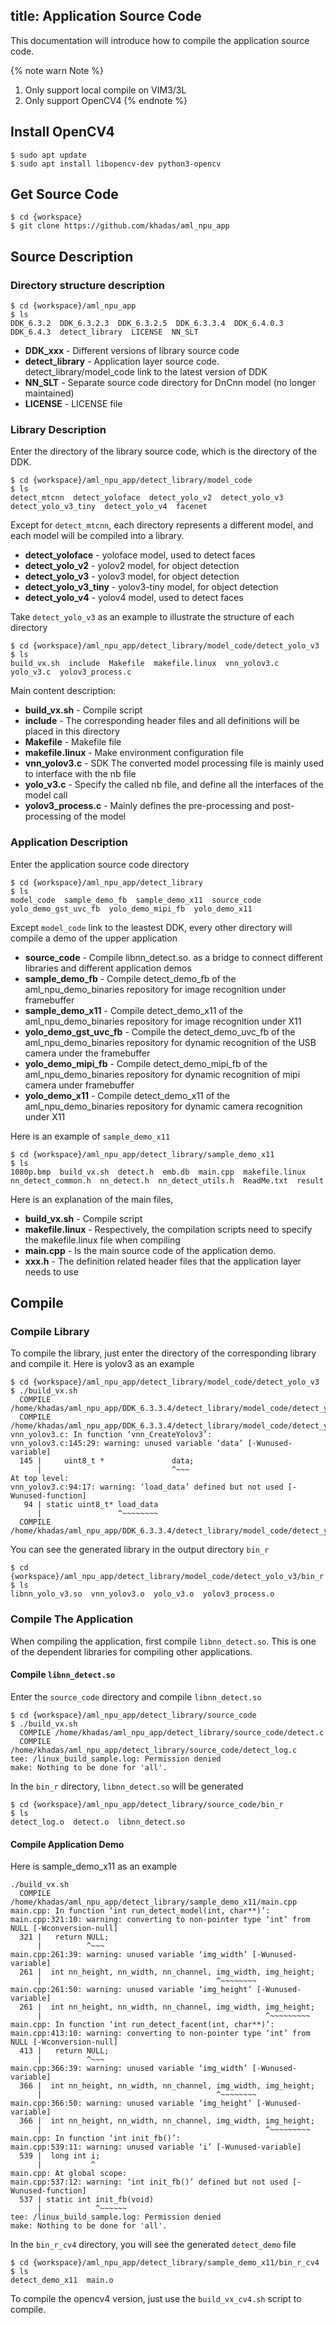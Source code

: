 title: Application Source Code
---

This documentation will introduce how to compile the application source code.

{% note warn Note %}
1. Only support local compile on VIM3/3L
2. Only support OpenCV4
{% endnote %}

## Install OpenCV4

```shell
$ sudo apt update
$ sudo apt install libopencv-dev python3-opencv
```

## Get Source Code

```shell
$ cd {workspace}
$ git clone https://github.com/khadas/aml_npu_app
```

## Source Description

### Directory structure description

```shell
$ cd {workspace}/aml_npu_app
$ ls
DDK_6.3.2  DDK_6.3.2.3  DDK_6.3.2.5  DDK_6.3.3.4  DDK_6.4.0.3  DDK_6.4.3  detect_library  LICENSE  NN_SLT
```

* **DDK_xxx** - Different versions of library source code
* **detect_library** - Application layer source code. detect_library/model_code link to the latest version of DDK
* **NN_SLT** - Separate source code directory for DnCnn model (no longer maintained)
* **LICENSE** - LICENSE file

### Library Description

Enter the directory of the library source code, which is the directory of the DDK.

```shell
$ cd {workspace}/aml_npu_app/detect_library/model_code
$ ls
detect_mtcnn  detect_yoloface  detect_yolo_v2  detect_yolo_v3  detect_yolo_v3_tiny  detect_yolo_v4  facenet
```

Except for `detect_mtcnn`, each directory represents a different model, and each model will be compiled into a library.

* **detect_yoloface** - yoloface model, used to detect faces
* **detect_yolo_v2** - yolov2 model, for object detection
* **detect_yolo_v3** - yolov3 model, for object detection
* **detect_yolo_v3_tiny** - yolov3-tiny model, for object detection
* **detect_yolo_v4** - yolov4 model, used to detect faces

Take `detect_yolo_v3` as an example to illustrate the structure of each directory

```shell
$ cd {workspace}/aml_npu_app/detect_library/model_code/detect_yolo_v3
$ ls
build_vx.sh  include  Makefile  makefile.linux  vnn_yolov3.c  yolo_v3.c  yolov3_process.c
```

Main content description:

* **build_vx.sh** - Compile script
* **include** - The corresponding header files and all definitions will be placed in this directory
* **Makefile** - Makefile file
* **makefile.linux** - Make environment configuration file
* **vnn_yolov3.c** - SDK The converted model processing file is mainly used to interface with the nb file
* **yolo_v3.c** - Specify the called nb file, and define all the interfaces of the model call
* **yolov3_process.c** - Mainly defines the pre-processing and post-processing of the model

### Application Description

Enter the application source code directory

```shell
$ cd {workspace}/aml_npu_app/detect_library
$ ls
model_code  sample_demo_fb  sample_demo_x11  source_code  yolo_demo_gst_uvc_fb  yolo_demo_mipi_fb  yolo_demo_x11
```

Except `model_code` link to the leastest DDK, every other directory will compile a demo of the upper application

* **source_code** - Compile libnn_detect.so. as a bridge to connect different libraries and different application demos
* **sample_demo_fb** - Compile detect_demo_fb of the aml_npu_demo_binaries repository for image recognition under framebuffer
* **sample_demo_x11** - Compile detect_demo_x11 of the aml_npu_demo_binaries repository for image recognition under X11
* **yolo_demo_gst_uvc_fb** - Compile the detect_demo_uvc_fb of the aml_npu_demo_binaries repository for dynamic recognition of the USB camera under the framebuffer
* **yolo_demo_mipi_fb** - Compile detect_demo_mipi_fb of the aml_npu_demo_binaries repository for dynamic recognition of mipi camera under framebuffer
* **yolo_demo_x11** - Compile detect_demo_x11 of the aml_npu_demo_binaries repository for dynamic camera recognition under X11

Here is an example of `sample_demo_x11`

```shell
$ cd {workspace}/aml_npu_app/detect_library/sample_demo_x11
$ ls
1080p.bmp  build_vx.sh  detect.h  emb.db  main.cpp  makefile.linux  nn_detect_common.h  nn_detect.h  nn_detect_utils.h  ReadMe.txt  result
```

Here is an explanation of the main files,


* **build_vx.sh** - Compile script
* **makefile.linux** - Respectively, the compilation scripts need to specify the makefile.linux file when compiling
* **main.cpp** - Is the main source code of the application demo.
* **xxx.h** - The definition related header files that the application layer needs to use

## Compile


### Compile Library

To compile the library, just enter the directory of the corresponding library and compile it. Here is yolov3 as an example

```shell
$ cd {workspace}/aml_npu_app/detect_library/model_code/detect_yolo_v3
$ ./build_vx.sh
  COMPILE /home/khadas/aml_npu_app/DDK_6.3.3.4/detect_library/model_code/detect_yolo_v3/yolov3_process.c
  COMPILE /home/khadas/aml_npu_app/DDK_6.3.3.4/detect_library/model_code/detect_yolo_v3/vnn_yolov3.c
vnn_yolov3.c: In function ‘vnn_CreateYolov3’:
vnn_yolov3.c:145:29: warning: unused variable ‘data’ [-Wunused-variable]
  145 |     uint8_t *               data;
      |                             ^~~~
At top level:
vnn_yolov3.c:94:17: warning: ‘load_data’ defined but not used [-Wunused-function]
   94 | static uint8_t* load_data
      |                 ^~~~~~~~~
  COMPILE /home/khadas/aml_npu_app/DDK_6.3.3.4/detect_library/model_code/detect_yolo_v3/yolo_v3.c
```

You can see the generated library in the output directory `bin_r`

```shell
$ cd {workspace}/aml_npu_app/detect_library/model_code/detect_yolo_v3/bin_r
$ ls
libnn_yolo_v3.so  vnn_yolov3.o  yolo_v3.o  yolov3_process.o
```

### Compile The Application

When compiling the application, first compile `libnn_detect.so`. This is one of the dependent libraries for compiling other applications.

#### Compile `libnn_detect.so`

Enter the `source_code` directory and compile `libnn_detect.so`

```shell
$ cd {workspace}/aml_npu_app/detect_library/source_code
$ ./build_vx.sh
  COMPILE /home/khadas/aml_npu_app/detect_library/source_code/detect.c
  COMPILE /home/khadas/aml_npu_app/detect_library/source_code/detect_log.c
tee: /linux_build_sample.log: Permission denied
make: Nothing to be done for 'all'.
```

In the `bin_r` directory, `libnn_detect.so` will be generated

```shell
$ cd {workspace}/aml_npu_app/detect_library/source_code/bin_r
$ ls
detect_log.o  detect.o  libnn_detect.so
```

#### Compile Application Demo

Here is sample_demo_x11 as an example

```shell
./build_vx.sh
  COMPILE /home/khadas/aml_npu_app/detect_library/sample_demo_x11/main.cpp
main.cpp: In function ‘int run_detect_model(int, char**)’:
main.cpp:321:10: warning: converting to non-pointer type ‘int’ from NULL [-Wconversion-null]
  321 |   return NULL;
      |          ^~~~
main.cpp:261:39: warning: unused variable ‘img_width’ [-Wunused-variable]
  261 |  int nn_height, nn_width, nn_channel, img_width, img_height;
      |                                       ^~~~~~~~~
main.cpp:261:50: warning: unused variable ‘img_height’ [-Wunused-variable]
  261 |  int nn_height, nn_width, nn_channel, img_width, img_height;
      |                                                  ^~~~~~~~~~
main.cpp: In function ‘int run_detect_facent(int, char**)’:
main.cpp:413:10: warning: converting to non-pointer type ‘int’ from NULL [-Wconversion-null]
  413 |   return NULL;
      |          ^~~~
main.cpp:366:39: warning: unused variable ‘img_width’ [-Wunused-variable]
  366 |  int nn_height, nn_width, nn_channel, img_width, img_height;
      |                                       ^~~~~~~~~
main.cpp:366:50: warning: unused variable ‘img_height’ [-Wunused-variable]
  366 |  int nn_height, nn_width, nn_channel, img_width, img_height;
      |                                                  ^~~~~~~~~~
main.cpp: In function ‘int init_fb()’:
main.cpp:539:11: warning: unused variable ‘i’ [-Wunused-variable]
  539 |  long int i;
      |           ^
main.cpp: At global scope:
main.cpp:537:12: warning: ‘int init_fb()’ defined but not used [-Wunused-function]
  537 | static int init_fb(void)
      |            ^~~~~~~
tee: /linux_build_sample.log: Permission denied
make: Nothing to be done for 'all'.
```


In the `bin_r_cv4` directory, you will see the generated `detect_demo` file

```shell
$ cd {workspace}/aml_npu_app/detect_library/sample_demo_x11/bin_r_cv4
$ ls
detect_demo_x11  main.o
```

To compile the opencv4 version, just use the `build_vx_cv4.sh` script to compile.


